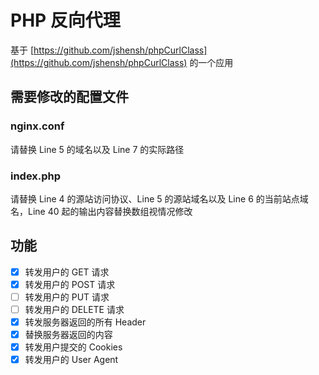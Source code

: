 PHP 反向代理
============

基于 [https://github.com/jshensh/phpCurlClass](https://github.com/jshensh/phpCurlClass) 的一个应用

## 需要修改的配置文件

### nginx.conf

请替换 Line 5 的域名以及 Line 7 的实际路径

### index.php

请替换 Line 4 的源站访问协议、Line 5 的源站域名以及 Line 6 的当前站点域名，Line 40 起的输出内容替换数组视情况修改

## 功能
- [X] 转发用户的 GET 请求
- [X] 转发用户的 POST 请求
- [ ] 转发用户的 PUT 请求
- [ ] 转发用户的 DELETE 请求
- [X] 转发服务器返回的所有 Header
- [X] 替换服务器返回的内容
- [X] 转发用户提交的 Cookies
- [X] 转发用户的 User Agent
